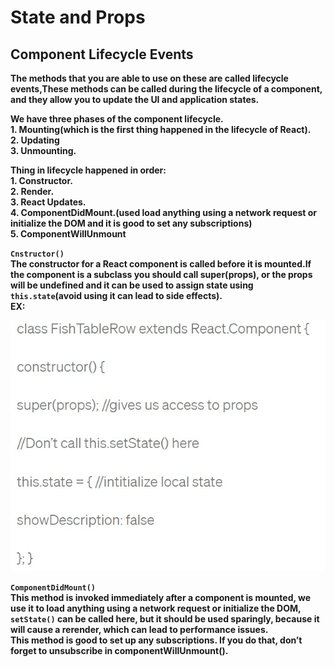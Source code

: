 # State and Props

## Component Lifecycle Events

**The methods that you are able to use on these are called lifecycle events,These methods can be called during the lifecycle of a component, and they allow you to update the UI and application states.**

**We have three phases of the component lifecycle.<br>1. Mounting(which is the first thing happened in the lifecycle of React).<br>2. Updating<br>3. Unmounting.**

**Thing in lifecycle happened in order:<br>1. Constructor.<br>2. Render.<br>3. React Updates.<br>4. ComponentDidMount.(used  load anything using a network request or initialize the DOM and it is good to set any subscriptions)<br>5. ComponentWillUnmount**

**`Cnstructor()`<br>The constructor for a React component is called before it is mounted.If the component is a subclass you should call super(props), or the props will be undefined and it can be used to assign state using `this.state`(avoid using it can lead to side effects).<br> EX:**

![Cnstructor](../img/301.1.jpg)

**`ComponentDidMount()`<br>This method is invoked immediately after a component is mounted, we use it to load anything using a network request or initialize the DOM, `setState()` can be called here, but it should be used sparingly, because it will cause a rerender, which can lead to performance issues.<br>This method is good  to set up any subscriptions. If you do that, don’t forget to unsubscribe in componentWillUnmount().**
